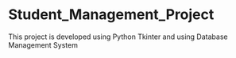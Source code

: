 # Student_Management_Project
This project is developed using Python Tkinter and using Database Management System
